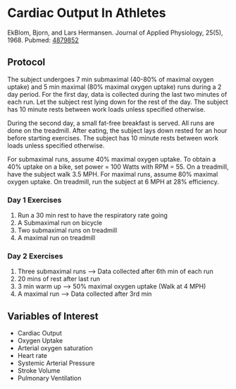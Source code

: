 # Cardiac Output In Athletes
EkBlom, Bjorn, and Lars Hermansen. Journal of Applied Physiology, 25(5), 1968.
Pubmed: [4879852](http://www.ncbi.nlm.nih.gov/pubmed/4879852)

## Protocol
The subject undergoes 7 min submaximal (40-80% of maximal oxygen uptake) and 5 min maximal (80% maximal oxygen uptake) runs during a 2 day period.  For the first day, data is collected during the last two minutes of each run.  Let the subject rest lying down for the rest of the day. The subject has 10 minute rests between work loads unless specified otherwise.

During the second day, a small fat-free breakfast is served.  All runs are done on the treadmill.  After eating, the subject lays down rested for an hour before starting exercises.  The subject has 10 minute rests between work loads unless specified otherwise.  

For submaximal runs, assume 40% maximal oxygen uptake.  To obtain a 40% uptake on a bike, set power = 100 Watts with RPM = 55. On a treadmill, have the subject walk 3.5 MPH. For maximal runs, assume 80% maximal oxygen uptake.  On treadmill, run the subject at 6 MPH at 28% efficiency. 

### Day 1 Exercises
1. Run a 30 min rest to have the respiratory rate going
2. A Submaximal run on bicycle
3. Two submaximal runs on treadmill 
4. A maximal run on treadmill

### Day 2 Exercises
1. Three submaximal runs --> Data collected after 6th min of each run
2. 20 mins of rest after last run
3. 3 min warm up --> 50% maximal oxygen uptake (Walk at 4 MPH)
4. A maximal run --> Data collected after 3rd min


## Variables of Interest
- Cardiac Output
- Oxygen Uptake
- Arterial oxygen saturation
- Heart rate
- Systemic Arterial Pressure
- Stroke Volume
- Pulmonary Ventilation
